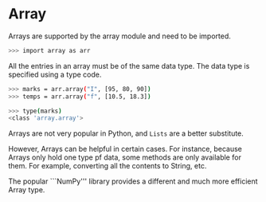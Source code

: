 # Array
Arrays are supported by the array module and need to be imported.

```bash
>>> import array as arr
```

All the entries in an array must be of the same data type. The data type is specified using a type code. 

```bash
>>> marks = arr.array("I", [95, 80, 90])
>>> temps = arr.array("f", [10.5, 18.3])

>>> type(marks)
<class 'array.array'>
```

Arrays are not very popular in Python, and ```Lists``` are a better substitute.

However, Arrays can be helpful in certain cases. For instance, because Arrays only hold one type pf data, some methods are only available for them. For example, converting all the contents to String, etc.

The popular ```NumPy''' library provides a different and much more efficient Array type.

<br />